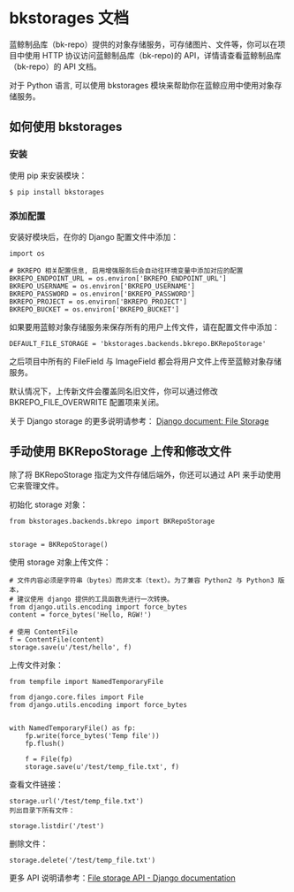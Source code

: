# bkstorages 文档

蓝鲸制品库（bk-repo）提供的对象存储服务，可存储图片、文件等，你可以在项目中使用 HTTP 协议访问蓝鲸制品库（bk-repo)的 API，详情请查看蓝鲸制品库（bk-repo）的 API 文档。

对于 Python 语言, 可以使用 bkstorages 模块来帮助你在蓝鲸应用中使用对象存储服务。

## 如何使用 bkstorages

### 安装
使用 pip 来安装模块：

```
$ pip install bkstorages
```

### 添加配置
安装好模块后，在你的 Django 配置文件中添加：

```
import os

# BKREPO 相关配置信息, 启用增强服务后会自动往环境变量中添加对应的配置
BKREPO_ENDPOINT_URL = os.environ['BKREPO_ENDPOINT_URL']
BKREPO_USERNAME = os.environ['BKREPO_USERNAME']
BKREPO_PASSWORD = os.environ['BKREPO_PASSWORD']
BKREPO_PROJECT = os.environ['BKREPO_PROJECT']
BKREPO_BUCKET = os.environ['BKREPO_BUCKET']
```

如果要用蓝鲸对象存储服务来保存所有的用户上传文件，请在配置文件中添加：

```
DEFAULT_FILE_STORAGE = 'bkstorages.backends.bkrepo.BKRepoStorage'
```

之后项目中所有的 FileField 与 ImageField 都会将用户文件上传至蓝鲸对象存储服务。

默认情况下，上传新文件会覆盖同名旧文件，你可以通过修改 BKREPO_FILE_OVERWRITE 配置项来关闭。

关于 Django storage 的更多说明请参考： [Django document: File Storage](https://docs.djangoproject.com/en/3.2/topics/files/#file-storage)

## 手动使用 BKRepoStorage 上传和修改文件
除了将 BKRepoStorage 指定为文件存储后端外，你还可以通过 API 来手动使用它来管理文件。

初始化 storage 对象：

```
from bkstorages.backends.bkrepo import BKRepoStorage


storage = BKRepoStorage()
```

使用 storage 对象上传文件：

```
# 文件内容必须是字符串（bytes）而非文本（text）。为了兼容 Python2 与 Python3 版本，
# 建议使用 django 提供的工具函数先进行一次转换。
from django.utils.encoding import force_bytes
content = force_bytes('Hello, RGW!')

# 使用 ContentFile
f = ContentFile(content)
storage.save(u'/test/hello', f)
```

上传文件对象：
```
from tempfile import NamedTemporaryFile

from django.core.files import File
from django.utils.encoding import force_bytes


with NamedTemporaryFile() as fp:
    fp.write(force_bytes('Temp file'))
    fp.flush()

    f = File(fp)
    storage.save(u'/test/temp_file.txt', f)
```

查看文件链接：
```
storage.url('/test/temp_file.txt')
列出目录下所有文件：

storage.listdir('/test')
```

删除文件：
```
storage.delete('/test/temp_file.txt')
```

更多 API 说明请参考：[File storage API - Django documentation](https://docs.djangoproject.com/en/3.2/ref/files/storage/#the-storage-class)